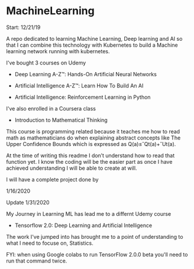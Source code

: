 
# MachineLearning

  

Start: 12/21/19

  

A repo dedicated to learning Machine Learning, Deep learning and AI so that I can combine this technology with Kubernetes to build a Machine learning network running with kubernetes.

  

I've bought 3 courses on Udemy

  

-   Deep Learning A-Z™: Hands-On Artificial Neural Networks
    
-   Artificial Intelligence A-Z™: Learn How To Build An AI
    
-   Artificial Intelligence: Reinforcement Learning in Python
    

  

I've also enrolled in a Coursera class

  

-   Introduction to Mathematical Thinking
    

  

This course is programming related because it teaches me how to read math as mathematicians do when explaining abstract concepts like The Upper Confidence Bounds which is expressed as Q(a)≤ˆQt(a)+ˆUt(a).

  

At the time of writing this readme I don’t understand how to read that function yet. I know the coding will be the easier part as once I have achieved understanding I will be able to create at will.

  

I will have a complete project done by

  

1/16/2020



Update 1/31/2020


My Journey in Learning ML has lead me to a differnt Udemy course 

-   Tensorflow 2.0: Deep Learning and Artificial Intelligence

The work I've jumped into has brought me to a point of understanding to what I need to focuse on, Statistics. 

FYI: when using Google colabs to run TensorFlow 2.0.0 beta you'll need to run that command twice.
